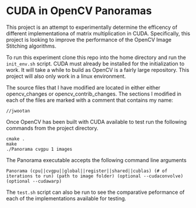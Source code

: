 # CUDA in OpenCV Panoramas

This project is an attempt to experimentally determine the efficency of different implementationa of matrix multiplication in CUDA. Specifically, this project is looking to improve the performance of the OpenCV Image Stitching algorithms.

To run this experiment clone this repo into the home directory and run the `init_env.sh` script. CUDA must already be installed for the initialization to work. It will take a while to build as OpenCV is a fairly large repository. This project will also only work in a linux environment.

The source files that I have modified are located in either either opencv_changes or opencv_contrib_changes. The sections I modified in each of the files are marked with a comment that contains my name:
```
//jwootan
```

Once OpenCV has been built with CUDA available to test run the following commands from the project directory.
```
cmake .
make
./Panorama cvgpu 1 images
```
The Panorama executable accepts the following command line arguments
```
Panorama (cpu||cvgpu||global||register||shared||cublas) (# of iterations to run) (path to image folder) (optional --cudaconvolve) (optional --cudawarp)
```

The `test.sh` script can also be run to see the comparative peformance of each of the implementations available for testing.
